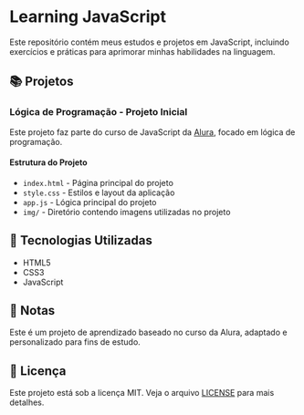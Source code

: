 # Learning JavaScript

Este repositório contém meus estudos e projetos em JavaScript, incluindo exercícios e práticas para aprimorar minhas habilidades na linguagem.

## 📚 Projetos

### Lógica de Programação - Projeto Inicial
Este projeto faz parte do curso de JavaScript da [Alura](https://www.alura.com.br/), focado em lógica de programação.

#### Estrutura do Projeto
- `index.html` - Página principal do projeto
- `style.css` - Estilos e layout da aplicação
- `app.js` - Lógica principal do projeto
- `img/` - Diretório contendo imagens utilizadas no projeto

## 🚀 Tecnologias Utilizadas
- HTML5
- CSS3
- JavaScript

## 📝 Notas
Este é um projeto de aprendizado baseado no curso da Alura, adaptado e personalizado para fins de estudo.

## 📖 Licença
Este projeto está sob a licença MIT. Veja o arquivo [LICENSE](LICENSE) para mais detalhes.
